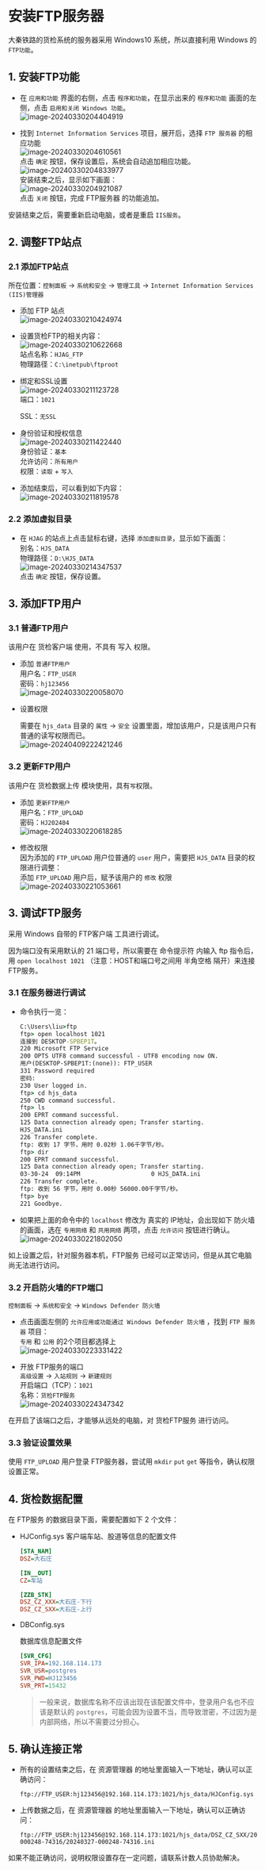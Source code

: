 # 安装FTP服务器

大秦铁路的货检系统的服务器采用 Windows10 系统，所以直接利用 Windows 的 `FTP功能`。

## 1. 安装FTP功能

- 在 `应用和功能` 界面的右侧，点击 `程序和功能`，在显示出来的 `程序和功能` 画面的左侧，点击 `启用和关闭 Windows 功能`。  
  ![image-20240330204404919](images/image-20240330204404919.png)

- 找到 `Internet Information Services` 项目，展开后，选择 `FTP 服务器` 的相应功能  
  ![image-20240330204610561](images/image-20240330204610561.png)  
  点击 `确定` 按钮，保存设置后，系统会自动追加相应功能。  
  ![image-20240330204833977](images/image-20240330204833977.png)  
  安装结束之后，显示如下画面：  
  ![image-20240330204921087](images/image-20240330204921087.png)  
  点击 `关闭` 按钮，完成 FTP服务器 的功能追加。

安装结束之后，需要重新启动电脑，或者是重启 `IIS服务`。

## 2. 调整FTP站点

### 2.1 添加FTP站点

所在位置：`控制面板` → `系统和安全` → `管理工具` → `Internet Information Services (IIS)管理器`

- 添加 FTP 站点  
  ![image-20240330210424974](images/image-20240330210424974.png)  

- 设置货检FTP的相关内容：  
  ![image-20240330210622668](images/image-20240330210622668.png)  
  站点名称：`HJAG_FTP`  
  物理路径：`C:\inetpub\ftproot`

- 绑定和SSL设置  
  ![image-20240330211123728](images/image-20240330211123728.png)  
  端口：`1021`
  
  SSL：`无SSL`

- 身份验证和授权信息  
  ![image-20240330211422440](images/image-20240330211422440.png)  
  身份验证：`基本`  
  允许访问：`所有用户`  
  权限：`读取` + `写入`

- 添加结束后，可以看到如下内容：  
  ![image-20240330211819578](images/image-20240330211819578.png)

### 2.2 添加虚拟目录

- 在 `HJAG` 的站点上点击鼠标右键，选择 `添加虚拟目录`，显示如下画面：  
  别名：`HJS_DATA`  
  物理路径：`D:\HJS_DATA`  
  ![image-20240330214347537](images/image-20240330214347537.png)  
  点击 `确定` 按钮，保存设置。

## 3. 添加FTP用户

### 3.1 普通FTP用户

该用户在 货检客户端 使用，不具有 写入 权限。

- 添加 `普通FTP用户`  
  用户名：`FTP_USER`  
  密码：`hj123456`  
  ![image-20240330220058070](images/image-20240330220058070.png)  
  
- 设置权限

  需要在 `hjs_data` 目录的 `属性` → `安全` 设置里面，增加该用户，只是该用户只有普通的读写权限而已。  
  ![image-20240409222421246](images/image-20240409222421246.png)  

### 3.2 更新FTP用户

该用户在 货检数据上传 模块使用，具有`写`权限。

- 添加 `更新FTP用户`  
  用户名：`FTP_UPLOAD`  
  密码：`HJ202404`  
  ![image-20240330220618285](images/image-20240330220618285.png)  

- 修改权限  
  因为添加的 `FTP_UPLOAD`  用户位普通的 `user` 用户，需要把 `HJS_DATA` 目录的权限进行调整：  
  添加 `FTP_UPLOAD` 用户后，赋予该用户的 `修改` 权限  
  ![image-20240330221053661](images/image-20240330221053661.png)    

## 3. 调试FTP服务

采用 Windows 自带的 FTP客户端 工具进行调试。

因为端口没有采用默认的 21 端口号，所以需要在 命令提示符 内输入 ftp 指令后，用 `open localhost 1021` （注意：HOST和端口号之间用 半角空格 隔开）来连接 FTP服务。

### 3.1 在服务器进行调试

- 命令执行一览：  

  ```cmd
  C:\Users\liu>ftp
  ftp> open localhost 1021
  连接到 DESKTOP-SPBEP1T。
  220 Microsoft FTP Service
  200 OPTS UTF8 command successful - UTF8 encoding now ON.
  用户(DESKTOP-SPBEP1T:(none)): FTP_USER
  331 Password required
  密码:
  230 User logged in.
  ftp> cd hjs_data
  250 CWD command successful.
  ftp> ls
  200 EPRT command successful.
  125 Data connection already open; Transfer starting.
  HJS_DATA.ini
  226 Transfer complete.
  ftp: 收到 17 字节，用时 0.02秒 1.06千字节/秒。
  ftp> dir
  200 EPRT command successful.
  125 Data connection already open; Transfer starting.
  03-30-24  09:14PM                    0 HJS_DATA.ini
  226 Transfer complete.
  ftp: 收到 56 字节，用时 0.00秒 56000.00千字节/秒。
  ftp> bye
  221 Goodbye.
  
  ```

- 如果把上面的命令中的 `localhost` 修改为 真实的 IP地址，会出现如下 防火墙 的画面，选在 `专用网络` 和 `共用网络` 两项，点击 `允许访问` 按钮进行确认。  
  ![image-20240330221802050](images/image-20240330221802050.png)  

如上设置之后，针对服务器本机，FTP服务 已经可以正常访问，但是从其它电脑尚无法进行访问。

### 3.2 开启防火墙的FTP端口

`控制面板` → `系统和安全` → `Windows Defender 防火墙`

- 点击画面左侧的 `允许应用或功能通过 Windows Defender 防火墙` ，找到 `FTP 服务器` 项目：  
  `专用` 和 `公用` 的2个项目都选择上  
  ![image-20240330223331422](images/image-20240330223331422.png)  

- 开放 FTP服务的端口  
  `高级设置` → `入站规则` → `新建规则`   
  开启端口（TCP）：`1021`  
  名称：`货检FTP服务`  
  ![image-20240330224347342](images/image-20240330224347342.png) 

在开启了该端口之后，才能够从远处的电脑，对 货检FTP服务 进行访问。

### 3.3 验证设置效果

使用 `FTP_UPLOAD` 用户登录 FTP服务器，尝试用 `mkdir` `put` `get` 等指令，确认权限设置正常。

## 4. 货检数据配置

在 FTP服务 的数据目录下面，需要配置如下 2 个文件：

- HJConfig.sys
  客户端车站、股道等信息的配置文件

  ```ini
  [STA_NAM]
  DSZ=大石庄
  
  [IN__OUT]
  CZ=车站
  
  [ZZB_STK]
  DSZ_CZ_XXX=大石庄-下行
  DSZ_CZ_SXX=大石庄-上行
  
  ```

- DBConfig.sys

  数据库信息配置文件

  ```ini
  [SVR_CFG]
  SVR_IPA=192.168.114.173
  SVR_USR=postgres
  SVR_PWD=HJ123456
  SVR_PRT=15432
  
  ```

  > 一般来说，数据库名称不应该出现在该配置文件中，登录用户名也不应该是默认的 `postgres`，可能会因为设置不当，而导致泄密，不过因为是内部网络，所以不需要过分担心。

## 5. 确认连接正常

- 所有的设置结束之后，在 资源管理器 的地址里面输入一下地址，确认可以正确访问：

  ```
  ftp://FTP_USER:hj123456@192.168.114.173:1021/hjs_data/HJConfig.sys
  ```

- 上传数据之后，在 资源管理器 的地址里面输入一下地址，确认可以正确访问：

  ```
  ftp://FTP_USER:hj123456@192.168.114.173:1021/hjs_data/DSZ_CZ_SXX/20240327/20240327-000248-74316/20240327-000248-74316.ini
  ```

如果不能正确访问，说明权限设置存在一定问题，请联系计数人员协助解决。
